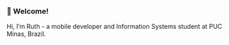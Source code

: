 ### 🌼 Welcome!
Hi, I’m Ruth - a mobile developer and Information Systems student at PUC Minas, Brazil. 
